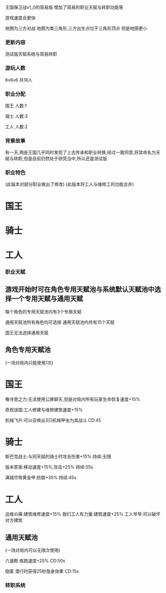 王国保卫战v1_0的简易版
增加了简易的职业天赋与转职功能等

游戏速度会更快

地图为三方对战
地图为类三角形,三方出生点位于三角形顶点
但是地图更小

### 更新内容
测试版天赋系统与简易转职

### 游玩人数
6v6v6
共18人

### 职业分配
国王
人数:1

骑士
人数:3

工人
人数:2

### 背景故事
有一天,两座王国几乎同时发现了上古传承和职业转换,经过一致同意,将其命名为天赋与转职,但是目前仍然处于研究当中,所以还是测试版

### 职业特色
(此版本对部分职业做出了修改)
(此版本将工人与维修工的功能合并)

# 国王


# 骑士


# 工人


### 职业天赋
<!--所有天赋的数值需要后期实装时调整-->

## 游戏开始时可在角色专用天赋池与系统默认天赋池中选择一个专用天赋与通用天赋

每个角色的专用天赋池内有3个专用天赋

通用天赋池所有角色均可选择
通用天赋池内共有15个天赋

国王无法选择通用天赋

## 角色专用天赋池
(一场对局内只能使用1次)

# 国王
俺寻思之力:无法使用公屏聊天,但是对局内所有玩家生命恢复速度+15%

奇观误国:工人修建与维修建筑速度+15%

机械飞升:可以召唤出3只机械甲虫为其战斗
CD:45

# 骑士
斯巴克战士:与同天赋的骑士时攻击伤害+15%
持续:无限

版本答案:移动速度+15%,攻击+25%
持续:55s

满城尽带黄金甲:防御+35%
持续:45s

# 工人
运维の痛:建筑维修速度+15%
我们工人有力量:建筑速度+25%
工人爷爷:可以破坏对方建筑

## 通用天赋池
(一场对局内可以无限次使用)

六速鞋
疾跑速度+25%
CD:50s

隐匿
潜行时获得25秒隐身效果
CD:15s
<!--潜行时隐身但是脚部发光，此功能需要底层渲染-->






### 转职系统
